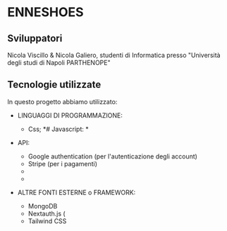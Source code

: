 # ENNESHOES


## Sviluppatori
Nicola Viscillo & Nicola Galiero, studenti di Informatica presso "Università degli studi di Napoli PARTHENOPE"

## Tecnologie utilizzate
In questo progetto abbiamo utilizzato:
- LINGUAGGI DI PROGRAMMAZIONE:
  * Css;
  *# Javascript:
     * 
    
  
  
- API:
  * Google authentication (per l'autenticazione degli account)
  * Stripe (per i pagamenti)
  * 
  *
  
- ALTRE FONTI ESTERNE o FRAMEWORK:
  * MongoDB
  * Nextauth.js (
  * Tailwind CSS
